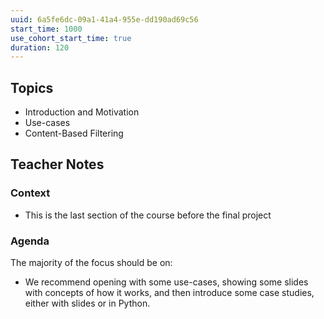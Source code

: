 ```yaml
---
uuid: 6a5fe6dc-09a1-41a4-955e-dd190ad69c56
start_time: 1000
use_cohort_start_time: true
duration: 120
---
```



## Topics

- Introduction and Motivation
- Use-cases
- Content-Based Filtering


## Teacher Notes


### Context
- This is the last section of the course before the final project




### Agenda

The majority of the focus should be on:

- We recommend opening with some use-cases, showing some slides with concepts of how it works, and then introduce some case studies, either with slides or in Python.
